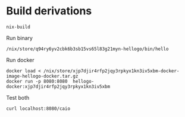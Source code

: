 # Build derivations
```
nix-build
```

Run binary
```
/nix/store/q94ry6yv2cbk6b3sb15vs65l83g21myn-hellogo/bin/hello

```

Run docker
```
docker load < /nix/store/xjp7djir4rfp2jqy3rpkyx1kn3iv5xbm-docker-image-hellogo-docker.tar.gz
docker run -p 8080:8080  hellogo-docker:xjp7djir4rfp2jqy3rpkyx1kn3iv5xbm
```

Test both
```
curl localhost:8080/caio 
```

